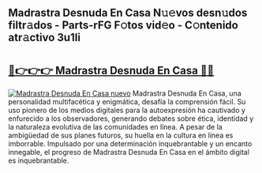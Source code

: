 ## Madrastra Desnuda En Casa N𝚞𝚎vos desn𝚞dos filtr𝚊dos - Parts-rFG F𝚘tos vid𝚎o - C𝚘ntenido atr𝚊ctivo 3u1Ii

# <h2><a href="http://mb19pm.tromn.icu/?c=Madrastra+Desnuda+En+Casa">🔗👉👉👉 Madrastra Desnuda En Casa 🔗🔗</a></h2>

[![Madrastra Desnuda En Casa nuevo](https://i.imgur.com/pEAQMta.gif)](http://mb19pm.tromn.icu/?c=Madrastra+Desnuda+En+Casa)
Madrastra Desnuda En Casa, una personalidad multifacética y enigmática, desafía la comprensión fácil. Su uso pionero de los medios digitales para la autoexpresión ha cautivado y enfurecido a los observadores, generando debates sobre ética, identidad y la naturaleza evolutiva de las comunidades en línea. A pesar de la ambigüedad de sus planes futuros, su huella en la cultura en línea es imborrable. Impulsado por una determinación inquebrantable y un encanto innegable, el progreso de Madrastra Desnuda En Casa en el ámbito digital es inquebrantable.
